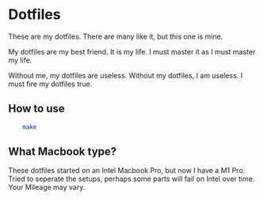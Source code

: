 # Dotfiles

These are my dotfiles. There are many like it, but this one is mine.

My dotfiles are my best friend. It is my life. I must master it as I must master my life.

Without me, my dotfiles are useless. Without my dotfiles, I am useless. I must fire my dotfiles true.

## How to use

```bash
    make
```

## What Macbook type?

These dotfiles started on an Intel Macbook Pro, but now I have a M1 Pro.
Tried to seperate the setups, perhaps some parts will fail on Intel over time.
Your Mileage may vary.
